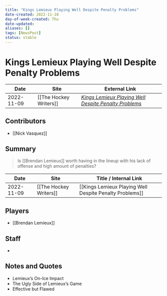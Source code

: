 ```yaml
---
title: "Kings Lemieux Playing Well Despite Penalty Problems"
date-created: 2022-11-10
day-of-week-created: Thu
date-updated: 
aliases: []
tags: [NewsPost]
status: stable
---
```


# Kings Lemieux Playing Well Despite Penalty Problems

| Date       | Site                   | External Link                                                                                                                       |
| ---------- | ---------------------- | ----------------------------------------------------------------------------------------------------------------------------------- |
| 2022-11-09 | [[The Hockey Writers]] | [*Kings Lemieux Playing Well Despite Penalty Problems*](https://thehockeywriters.com/kings-lemieux-playing-well-despite-penalties/) |

## Contributors
- [[Nick Vasquez]]

## Summary
> Is [[Brendan Lemieux]] worth having in the lineup with his lack of offense and high amount of penalties?

| Date       | Site                   | Title / Internal Link                                   |
| ---------- | ---------------------- | ------------------------------------------------------- |
| 2022-11-09 | [[The Hockey Writers]] | [[Kings Lemieux Playing Well Despite Penalty Problems]] | 

## Players
- [[Brendan Lemieux]]

## Staff
- 

## Notes and Quotes
- Lemieux’s On-Ice Impact
- The Ugly Side of Lemieux’s Game
- Effective but Flawed
